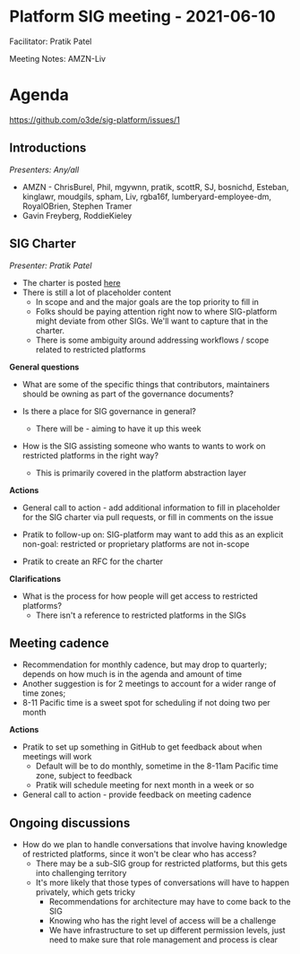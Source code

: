 # Platform SIG meeting - 2021-06-10

Facilitator: Pratik Patel

Meeting Notes: AMZN-Liv
# Agenda
https://github.com/o3de/sig-platform/issues/1
## Introductions
*Presenters: Any/all*

* AMZN - ChrisBurel, Phil, mgywnn, pratik, scottR, SJ, bosnichd, Esteban, kinglawr, moudgils, spham, Liv, rgba16f, lumberyard-employee-dm, RoyalOBrien, Stephen Tramer
* Gavin Freyberg, RoddieKieley

## SIG Charter

*Presenter: Pratik Patel*

* The charter is posted [here](https://github.com/o3de/sig-platform/blob/main/governance/SIG%20Platform%20Charter.md)
* There is still a lot of placeholder content
    * In scope and and the major goals are the top priority to fill in 
    * Folks should be paying attention right now to where SIG-platform might deviate from other SIGs. We'll want to capture that in the charter.
    * There is some ambiguity around addressing workflows / scope related to restricted platforms 

**General questions**
* What are some of the specific things that contributors, maintainers should be owning as part of the governance documents? 
* Is there a place for SIG governance in general?
    * There will be - aiming to have it up this week 

* How is the SIG assisting someone who wants to wants to work on restricted platforms in the right way? 
    * This is primarily covered in the platform abstraction layer

**Actions**
* General call to action - add additional information to fill in placeholder for the SIG charter via pull requests, or fill in comments on the issue 

* Pratik to follow-up on: SIG-platform may want to add this as an explicit non-goal: restricted or proprietary platforms are not in-scope 

* Pratik to create an RFC for the charter

**Clarifications**
* What is the process for how people will get access to restricted platforms? 
    * There isn't a reference to restricted platforms in the SIGs 

## Meeting cadence
* Recommendation for monthly cadence, but may drop to quarterly; depends on how much is in the agenda and amount of time
* Another suggestion is for 2 meetings to account for a wider range of time zones; 
* 8-11 Pacific time is a sweet spot for scheduling if not doing two per month 

**Actions**
* Pratik to set up something in GitHub to get feedback about when meetings will work
    * Default will be to do monthly, sometime in the 8-11am Pacific time zone, subject to feedback 
    * Pratik will schedule meeting for next month in a week or so 
* General call to action - provide feedback on meeting cadence

## Ongoing discussions
* How do we plan to handle conversations that involve having knowledge of restricted platforms, since it won't be clear who has access? 
    * There may be a sub-SIG group for restricted platforms, but this gets into challenging territory
    * It's more likely that those types of conversations will have to happen privately, which gets tricky
        * Recommendations for architecture may have to come back to the SIG
        * Knowing who has the right level of access will be a challenge
        * We have infrastructure to set up different permission levels, just need to make sure that role management and process is clear

